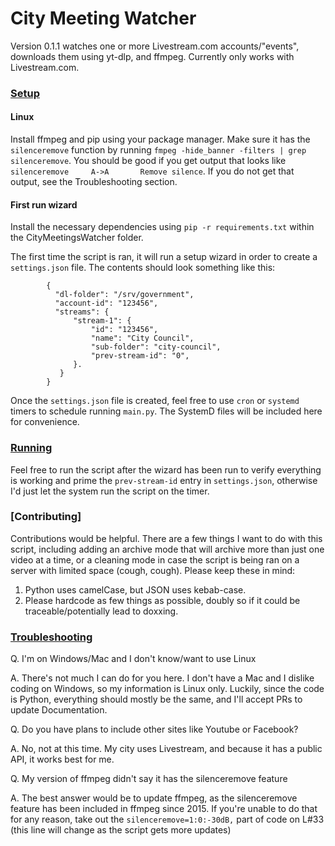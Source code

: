 # City Meeting Watcher

Version 0.1.1 watches one or more Livestream.com accounts/"events", downloads them using yt-dlp, and ffmpeg. Currently only works with Livestream.com.

### [Setup](#setup)
#### Linux
Install ffmpeg and pip using your package manager. Make sure it has the `silenceremove` function by running `fmpeg -hide_banner -filters | grep silenceremove`. You should be good if you get output that looks like `silenceremove     A->A       Remove silence`. If you do not get that output, see the Troubleshooting section.

#### First run wizard
Install the necessary dependencies using `pip -r requirements.txt` within the CityMeetingsWatcher folder.

The first time the script is ran, it will run a setup wizard in order to create a `settings.json` file. The contents should look something like this:

```
        {
          "dl-folder": "/srv/government",
          "account-id": "123456",
          "streams": {
              "stream-1": {
                  "id": "123456",
                  "name": "City Council",
                  "sub-folder": "city-council",
                  "prev-stream-id": "0",
              }.
           }
        }
```

Once the `settings.json` file is created, feel free to use `cron` or `systemd` timers to schedule running `main.py`. The SystemD files will be included here for convenience.

### [Running](#running)
Feel free to run the script after the wizard has been run to verify everything is working and prime the `prev-stream-id` entry in `settings.json`, otherwise I'd just let the system run the script on the timer.

### [Contributing]
Contributions would be helpful. There are a few things I want to do with this script, including adding an archive mode that will archive more than just one video at a time, or a cleaning mode in case the script is being ran on a server with limited space (cough, cough). Please keep these in mind:

1. Python uses camelCase, but JSON uses kebab-case.
2. Please hardcode as few things as possible, doubly so if it could be traceable/potentially lead to doxxing.

### [Troubleshooting](#troubleshoot)
Q. I'm on Windows/Mac and I don't know/want to use Linux

A. There's not much I can do for you here. I don't have a Mac and I dislike coding on Windows, so my information is Linux only. Luckily, since the code is Python, everything should mostly be the same, and I'll accept PRs to update Documentation.

Q. Do you have plans to include other sites like Youtube or Facebook?

A. No, not at this time. My city uses Livestream, and because it has a public API, it works best for me.

Q. My version of ffmpeg didn't say it has the silenceremove feature

A. The best answer would be to update ffmpeg, as the silenceremove feature has been included in ffmpeg since 2015. If you're unable to do that for any reason, take out the `silenceremove=1:0:-30dB,` part of code on L#33 (this line will change as the script gets more updates)